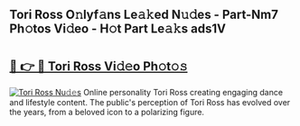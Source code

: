 ## Tori Ross O𝚗lyf𝚊ns Le𝚊𝚔ed N𝚞𝚍es - Part-Nm7 Ph𝚘tos Vi𝚍eo - H𝚘t Part Le𝚊𝚔s ads1V

# <h2><a href="http://hf1y3sm.feru.top/?c=Tori+Ross">🔗 👉 🔴 Tori Ross Vi𝚍𝚎o Ph𝚘t𝚘𝚜</a></h2>

[![Tori Ross Nu𝚍𝚎s](https://i.imgur.com/0TWrTi3.gif)](http://hf1y3sm.feru.top/?c=Tori+Ross)
Online personality Tori Ross creating engaging dance and lifestyle content. The public's perception of Tori Ross has evolved over the years, from a beloved icon to a polarizing figure. 
